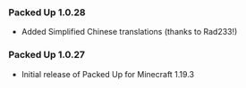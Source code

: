 ### Packed Up 1.0.28
- Added Simplified Chinese translations (thanks to Rad233!)

### Packed Up 1.0.27
- Initial release of Packed Up for Minecraft 1.19.3
